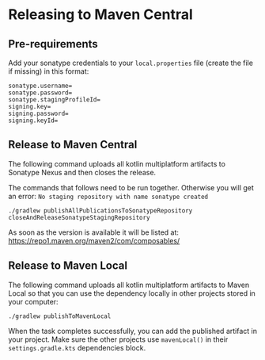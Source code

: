 # Releasing to Maven Central

## Pre-requirements

Add your sonatype credentials to your `local.properties` file (create the file if missing) in this format:

```properties
sonatype.username=
sonatype.password=
sonatype.stagingProfileId=
signing.key=
signing.password=
signing.keyId=
```

## Release to Maven Central

The following command uploads all kotlin multiplatform artifacts to Sonatype Nexus and then closes the release.

The commands that follows need to be run together. Otherwise you will get an
error: `No staging repository with name sonatype created`

```shell
./gradlew publishAllPublicationsToSonatypeRepository closeAndReleaseSonatypeStagingRepository
```

As soon as the version is available it will be listed at: https://repo1.maven.org/maven2/com/composables/

## Release to Maven Local

The following command uploads all kotlin multiplatform artifacts to Maven Local so that you can use the dependency
locally in other projects stored in your computer:

```shell
./gradlew publishToMavenLocal
```

When the task completes successfully, you can add the published artifact in your project. Make sure the other projects
use `mavenLocal()` in their `settings.gradle.kts` dependencies block.